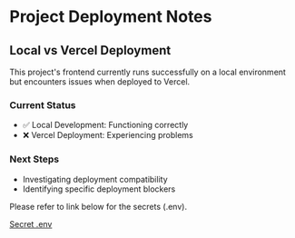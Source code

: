 # Project Deployment Notes

## Local vs Vercel Deployment

This project's frontend currently runs successfully on a local environment but encounters issues when deployed to Vercel.

### Current Status
- ✅ Local Development: Functioning correctly
- ❌ Vercel Deployment: Experiencing problems

### Next Steps
- Investigating deployment compatibility
- Identifying specific deployment blockers

Please refer to link below for the secrets (.env).

[Secret .env](https://github.com/peppyeben/repo/tree/main)


